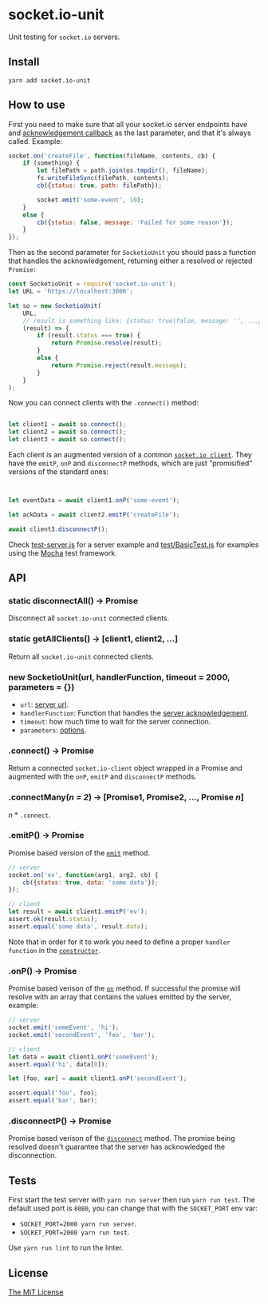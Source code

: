 # socket.io-unit

Unit testing for `socket.io` servers.

## Install

`yarn add socket.io-unit`

## How to use

First you need to make sure that all your socket.io server endpoints have and [acknowledgement callback](https://socket.io/docs/#Sending-and-getting-data-acknowledgements) as the last parameter, and that it's always called. Example:

```javascript
socket.on('createFile', function(fileName, contents, cb) {
	if (something) {
		let filePath = path.join(os.tmpdir(), fileName);
		fs.writeFileSync(filePath, contents);
		cb({status: true, path: filePath});

		socket.emit('some-event', 10);
	}
	else {
		cb({status: false, message: 'Failed for some reason'});
	}
});
```

Then as the second parameter for `SocketioUnit` you should pass a function that handles the acknowledgement, returning either a resolved or rejected `Promise`:

```javascript
const SocketioUnit = require('socket.io-unit');
let URL	= 'https://localhost:3000';

let so = new SocketioUnit(
	URL,
	// result is something like: {status: true|false, message: '', ...}
	(result) => {
		if (result.status === true) {
			return Promise.resolve(result);
		}
		else {
			return Promise.reject(result.message);
		}
	}
);
```

Now you can connect clients with the `.connect()` method:

```javascript

let client1 = await so.connect();
let client2 = await so.connect();
let client3 = await so.connect();

```

Each client is an augmented version of a common [`socket.io client`](https://socket.io/docs/client-api/#Socket). They have the `emitP`, `onP` and `disconnectP` methods, which are just "promisified" versions of the standard ones:

```javascript


let eventData = await client1.onP('some-event');

let ackData = await client2.emitP('createFile');

await client3.disconnectP();
```

Check [test-server.js](test-server.js) for a server example and [test/BasicTest.js](test/BasicTest.js) for examples using the [Mocha](https://mochajs.org/) test framework.


## API


### static disconnectAll() -> Promise

Disconnect all `socket.io-unit` connected clients.

### static getAllClients() -> [client1, client2, ...]

Return all `socket.io-unit` connected clients.

<h3 id="constructor-siu">new SocketioUnit(url, handlerFunction, timeout = 2000, parameters = {})</h3>

 - `url`: [server url](https://socket.io/docs/client-api/#new-Manager-url-options).
 - `handlerFunction`: Function that handles the [server
 acknowledgement](https://socket.io/docs/#Sending-and-getting-data-acknowledgements).
 - `timeout`: how much time to wait for the server connection.
 - `parameters`: [options](https://socket.io/docs/client-api/#new-Manager-url-options).

### .connect() -> Promise

Return a connected `socket.io-client` object wrapped in a Promise and augmented with the
`onP`, `emitP` and `disconnectP` methods.

### .connectMany(_n = 2_) -> [Promise1, Promise2, ..., Promise _n_]

_n_ * `.connect`.

### .emitP() -> Promise

Promise based version of the [`emit`](https://socket.io/docs/client-api/#socket-emit-eventName-%E2%80%A6args-ack) method.

```javascript
// server
socket.on('ev', function(arg1, arg2, cb) {
	cb({status: true, data: 'some data'});
});
```
```javascript
// client
let result = await client1.emitP('ev');
assert.ok(result.status);
assert.equal('some data', result.data);
```

Note that in order for it to work you need to define a proper `handler function` in the [`constructor`](#constructor-siu).

### .onP() -> Promise

Promise based verison of the [`on`](https://socket.io/docs/client-api/#socket-on-eventName-callback) method. If successful the promise will resolve with an array that contains the values emitted by the server, example:

```javascript
// server
socket.emit('someEvent', 'hi');
socket.emit('secondEvent', 'foo', 'bar');
```
```javascript
// client
let data = await client1.onP('someEvent');
assert.equal('hi', data[0]);

let [foo, var] = await client1.onP('secondEvent');

assert.equal('foo', foo);
assert.equal('bar', bar);
```

### .disconnectP() -> Promise

Promise based verison of the [`disconnect`](https://socket.io/docs/client-api/#socket-disconnect) method.
The promise being resolved doesn't guarantee that the server has acknowledged the disconnection.


## Tests

First start the test server with `yarn run server` then run `yarn run test`.
The default used port is `8080`, you can change that with the `SOCKET_PORT` env var:
- `SOCKET_PORT=2000 yarn run server`.
- `SOCKET_PORT=2000 yarn run test`.

Use `yarn run lint` to run the linter.

## License

[The MIT License](LICENSE)
